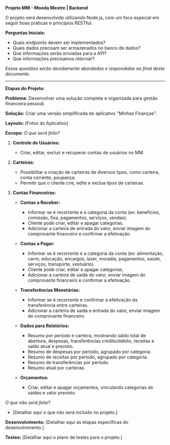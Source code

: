 **Projeto MM - Moeda Mestre | Backend**

O projeto será desenvolvido utilizando Node.js, com um foco especial em seguir boas práticas e princípios RESTful.

**Perguntas Iniciais:**
- Quais endpoints devem ser implementados?
- Quais dados precisam ser armazenados no banco de dados?
- Que informações serão enviadas para a API?
- Que informações precisamos retornar?

*Essas questões serão devidamente abordadas e respondidas ao final deste documento.*

---

**Etapas do Projeto:**

**Problema:**
Desenvolver uma solução completa e organizada para gestão financeira pessoal.

**Solução:**
Criar uma versão simplificada do aplicativo "Minhas Finanças".

**Layouts:**
[Fotos do Aplicativo]

**Escopo:**
*O que será feito?*

1. **Controle de Usuários:**
   - Criar, editar, excluir e recuperar contas de usuários no MM.

2. **Carteiras:**
   - Possibilitar a criação de carteiras de diversos tipos, como carteira, conta corrente, poupança.
   - Permitir que o cliente crie, edite e exclua tipos de carteiras.

3. **Contas Financeiras:**
   - **Contas a Receber:**
      - Informar se é recorrente e a categoria da conta (ex: benefícios, comissão, fixa, pagamentos, serviços, vendas).
      - Cliente pode criar, editar e apagar categorias.
      - Adicionar a carteira de entrada do valor, enviar imagem do comprovante financeiro e confirmar a efetivação.

   - **Contas a Pagar:**
      - Informar se é recorrente e a categoria da conta (ex: alimentação, carro, educação, encargos, lazer, moradia, pagamentos, saúde, serviços, transporte, vestuário).
      - Cliente pode criar, editar e apagar categorias.
      - Adicionar a carteira de saída do valor, enviar imagem do comprovante financeiro e confirmar a efetivação.

   - **Transferências Monetárias:**
      - Informar se é recorrente e confirmar a efetivação da transferência entre carteiras.
      - Adicionar a carteira de saída e entrada do valor, enviar imagem do comprovante financeiro.

   - **Dados para Relatórios:**
      - Resumo por período e carteira, mostrando saldo total de abertura, despesas, transferências crédito/débito, receitas e saldo atual e previsto.
      - Resumo de despesas por período, agrupado por categoria.
      - Resumo de receitas por período, agrupado por categoria.
      - Resumo de transferências por período.
      - Resumo atual por carteiras.

   - **Orçamentos:**
      - Criar, editar e apagar orçamentos, vinculando categorias de saídas e valor previsto.

*O que não será feito?*
- [Detalhar aqui o que não será incluído no projeto.]

**Desenvolvimento:**
[Detalhar aqui as etapas específicas do desenvolvimento.]

**Testes:**
[Detalhar aqui o plano de testes para o projeto.]
